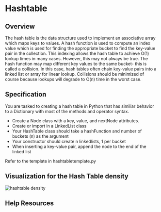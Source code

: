 # Hashtable

## Overview

The hash table is the data structure used to implement an associative array which
maps keys to values. A hash function is used to compute an index value which is used for
finding the appropriate bucket to find the key-value pair in the collection.
This indexing allows the hash table to achieve O(1) lookup times in many cases.
However, this may not always be true.  The hash function may map
different key values to the same bucket- this is called a collision. In this
case, hash tables often chain key-value pairs into a linked list or array for
linear lookup. Collisions should be minimized of course because lookups will
degrade to O(n) time in the worst case.

## Specification

You are tasked to creating a hash table in Python that has similiar behavior to
a Dictionary with most of the methods and operator syntax. 

+ Create a Node class with a key, value, and nextNode attributes.
+ Create or import in a LinkedList class 
+ Your HashTable class should take a hashFunction and number of buckets (n) as the argument
+ Your constructor should create n linkedlists, 1 per bucket
+ When inserting a key-value pair, append the node to the end of the linked list

Refer to the template in hashtabletemplate.py

## Visualization for the Hash Table density

![hashtable density](https://github.com/rfdickerson/CS241/blob/master/A4/output.png)

## Help Resources

